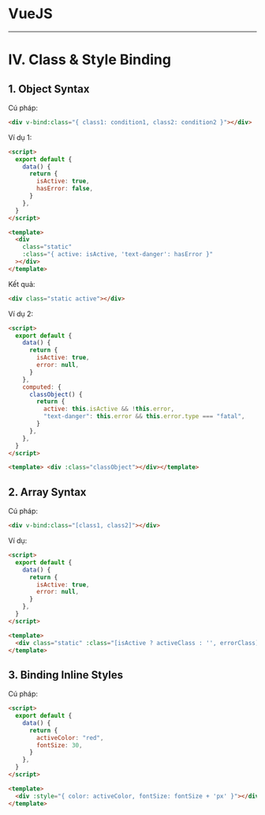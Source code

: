 # VueJS

---

# IV. Class & Style Binding

## 1. Object Syntax

Cú pháp:

```html
<div v-bind:class="{ class1: condition1, class2: condition2 }"></div>
```

Ví dụ 1:

```html
<script>
  export default {
    data() {
      return {
        isActive: true,
        hasError: false,
      }
    },
  }
</script>

<template>
  <div
    class="static"
    :class="{ active: isActive, 'text-danger': hasError }"
  ></div>
</template>
```

Kết quả:

```html
<div class="static active"></div>
```

Ví dụ 2:

```html
<script>
  export default {
    data() {
      return {
        isActive: true,
        error: null,
      }
    },
    computed: {
      classObject() {
        return {
          active: this.isActive && !this.error,
          "text-danger": this.error && this.error.type === "fatal",
        }
      },
    },
  }
</script>

<template> <div :class="classObject"></div></template>
```

## 2. Array Syntax

Cú pháp:

```html
<div v-bind:class="[class1, class2]"></div>
```

Ví dụ:

```html
<script>
  export default {
    data() {
      return {
        isActive: true,
        error: null,
      }
    },
  }
</script>

<template>
  <div class="static" :class="[isActive ? activeClass : '', errorClass]"></div>
</template>
```

## 3. Binding Inline Styles

Cú pháp:

```html
<script>
  export default {
    data() {
      return {
        activeColor: "red",
        fontSize: 30,
      }
    },
  }
</script>

<template>
  <div :style="{ color: activeColor, fontSize: fontSize + 'px' }"></div>
</template>
```
